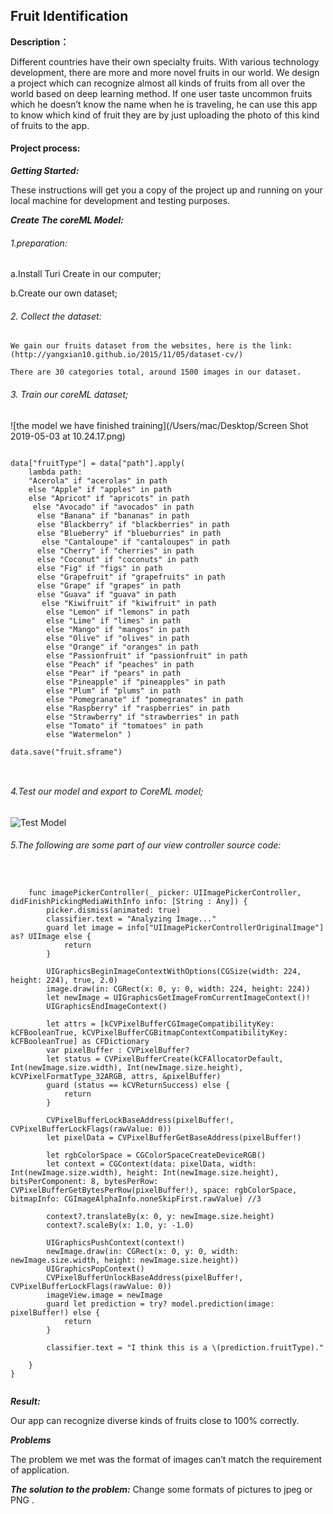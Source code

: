 ## Fruit Identification


**Description：**

Different countries have their own specialty fruits. With various technology development, there are more and more novel fruits in our world. We design a project which can recognize almost all kinds of fruits from all over the world based on deep learning method. If one user taste uncommon fruits which he doesn’t know the name when he is traveling, he can use this app to know which kind of fruit they are by just uploading the photo of this kind of fruits to the app.

#### Project process:

***Getting Started:***

These instructions will get you a copy of the project up and running on your local machine for development and testing purposes.

***Create The coreML Model:***
###### 1.preparation:
a.Install Turi Create in our computer;

b.Create our own dataset;
###### 2. Collect the dataset:

	We gain our fruits dataset from the websites, here is the link:
	(http://yangxian10.github.io/2015/11/05/dataset-cv/)

	There are 30 categories total, around 1500 images in our dataset.



###### 3.  Train our coreML dataset;

![the model we have finished training](/Users/mac/Desktop/Screen Shot 2019-05-03 at 10.24.17.png)



```

data["fruitType"] = data["path"].apply(
    lambda path:
    "Acerola" if "acerolas" in path
    else "Apple" if "apples" in path
    else "Apricot" if "apricots" in path
     else "Avocado" if "avocados" in path
      else "Banana" if "bananas" in path
      else "Blackberry" if "blackberries" in path
      else "Blueberry" if "blueburries" in path
       else "Cantaloupe" if "cantaloupes" in path
      else "Cherry" if "cherries" in path
      else "Coconut" if "coconuts" in path
      else "Fig" if "figs" in path
      else "Grapefruit" if "grapefruits" in path
      else "Grape" if "grapes" in path
      else "Guava" if "guava" in path
       else "Kiwifruit" if "kiwifruit" in path
        else "Lemon" if "lemons" in path
        else "Lime" if "limes" in path
        else "Mango" if "mangos" in path
        else "Olive" if "olives" in path
        else "Orange" if "oranges" in path
        else "Passionfruit" if "passionfruit" in path
        else "Peach" if "peaches" in path
        else "Pear" if "pears" in path
        else "Pineapple" if "pineapples" in path
        else "Plum" if "plums" in path
        else "Pomegranate" if "pomegranates" in path
        else "Raspberry" if "raspberries" in path
        else "Strawberry" if "strawberries" in path
        else "Tomato" if "tomatoes" in path
        else "Watermelon" )

data.save("fruit.sframe")



```
























###### 4.Test our model and export to CoreML model;
![Test Model](https://raw.githubusercontent.com/LuckyStarRain/OwnDataset_TuriCreate/master/Screen%20Shot%202019-05-03%20at%2010.24.17.png)
###### 5.The following are some part of our view controller source code:
```


    func imagePickerController(_ picker: UIImagePickerController, didFinishPickingMediaWithInfo info: [String : Any]) {
        picker.dismiss(animated: true)
        classifier.text = "Analyzing Image..."
        guard let image = info["UIImagePickerControllerOriginalImage"] as? UIImage else {
            return
        }

        UIGraphicsBeginImageContextWithOptions(CGSize(width: 224, height: 224), true, 2.0)
        image.draw(in: CGRect(x: 0, y: 0, width: 224, height: 224))
        let newImage = UIGraphicsGetImageFromCurrentImageContext()!
        UIGraphicsEndImageContext()

        let attrs = [kCVPixelBufferCGImageCompatibilityKey: kCFBooleanTrue, kCVPixelBufferCGBitmapContextCompatibilityKey: kCFBooleanTrue] as CFDictionary
        var pixelBuffer : CVPixelBuffer?
        let status = CVPixelBufferCreate(kCFAllocatorDefault, Int(newImage.size.width), Int(newImage.size.height), kCVPixelFormatType_32ARGB, attrs, &pixelBuffer)
        guard (status == kCVReturnSuccess) else {
            return
        }

        CVPixelBufferLockBaseAddress(pixelBuffer!, CVPixelBufferLockFlags(rawValue: 0))
        let pixelData = CVPixelBufferGetBaseAddress(pixelBuffer!)

        let rgbColorSpace = CGColorSpaceCreateDeviceRGB()
        let context = CGContext(data: pixelData, width: Int(newImage.size.width), height: Int(newImage.size.height), bitsPerComponent: 8, bytesPerRow: CVPixelBufferGetBytesPerRow(pixelBuffer!), space: rgbColorSpace, bitmapInfo: CGImageAlphaInfo.noneSkipFirst.rawValue) //3

        context?.translateBy(x: 0, y: newImage.size.height)
        context?.scaleBy(x: 1.0, y: -1.0)

        UIGraphicsPushContext(context!)
        newImage.draw(in: CGRect(x: 0, y: 0, width: newImage.size.width, height: newImage.size.height))
        UIGraphicsPopContext()
        CVPixelBufferUnlockBaseAddress(pixelBuffer!, CVPixelBufferLockFlags(rawValue: 0))
        imageView.image = newImage
        guard let prediction = try? model.prediction(image: pixelBuffer!) else {
            return
        }

        classifier.text = "I think this is a \(prediction.fruitType)."

    }
}


```
***Result:***

Our app can recognize diverse kinds of fruits close to 100% correctly.

***Problems***

The problem we met was the format of images can’t match the requirement of application.

***The solution to the problem:***
Change some formats of pictures to jpeg or PNG .
